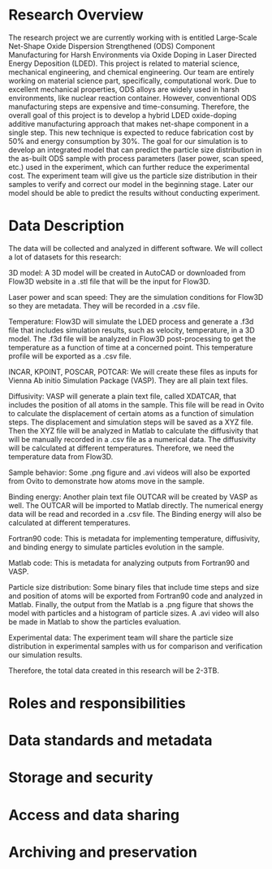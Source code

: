 # Research Overview

The research project we are currently working with is entitled Large-Scale Net-Shape Oxide Dispersion Strengthened (ODS) Component Manufacturing for Harsh Environments via Oxide Doping in Laser Directed Energy Deposition (LDED). This project is related to material science, mechanical engineering, and chemical engineering. Our team are entirely working on material science part, specifically, computational work. Due to excellent mechanical properties, ODS alloys are widely used in harsh environments, like nuclear reaction container. However, conventional ODS manufacturing steps are expensive and time-consuming. Therefore, the overall goal of this project is to develop a hybrid LDED oxide-doping additive manufacturing approach that makes net-shape component in a single step. This new technique is expected to reduce fabrication cost by 50% and energy consumption by 30%. The goal for our simulation is to develop an integrated model that can predict the particle size distribution in the as-built ODS sample with process parameters (laser power, scan speed, etc.) used in the experiment, which can further reduce the experimental cost. The experiment team will give us the particle size distribution in their samples to verify and correct our model in the beginning stage. Later our model should be able to predict the results without conducting experiment.

# Data Description

The data will be collected and analyzed in different software. We will collect a lot of datasets for this research:

3D model: A 3D model will be created in AutoCAD or downloaded from Flow3D website in a .stl file that will be the input for Flow3D.

Laser power and scan speed: They are the simulation conditions for Flow3D so they are metadata. They will be recorded in a .csv file.

Temperature: Flow3D will simulate the LDED process and generate a .f3d file that includes simulation results, such as velocity, temperature, in a 3D model. The .f3d file will be analyzed in Flow3D post-processing to get the temperature as a function of time at a concerned point. This temperature profile will be exported as a .csv file.

INCAR, KPOINT, POSCAR, POTCAR: We will create these files as inputs for Vienna Ab initio Simulation Package (VASP). They are all plain text files.

Diffusivity: VASP will generate a plain text file, called XDATCAR, that includes the position of all atoms in the sample. This file will be read in Ovito to calculate the displacement of certain atoms as a function of simulation steps. The displacement and simulation steps will be saved as a XYZ file. Then the XYZ file will be analyzed in Matlab to calculate the diffusivity that will be manually recorded in a .csv file as a numerical data. The diffusivity will be calculated at different temperatures. Therefore, we need the temperature data from Flow3D. 

Sample behavior: Some .png figure and .avi videos will also be exported from Ovito to demonstrate how atoms move in the sample.

Binding energy: Another plain text file OUTCAR will be created by VASP as well. The OUTCAR will be imported to Matlab directly. The numerical energy data will be read and recorded in a .csv file. The Binding energy will also be calculated at different temperatures. 

Fortran90 code: This is metadata for implementing temperature, diffusivity, and binding energy to simulate particles evolution in the sample.

Matlab code: This is metadata for analyzing outputs from Fortran90 and VASP.

Particle size distribution: Some binary files that include time steps and size and position of atoms will be exported from Fortran90 code and analyzed in Matlab. Finally, the output from the Matlab is a .png figure that shows the model with particles and a histogram of particle sizes. A .avi video will also be made in Matlab to show the particles evaluation. 

Experimental data: The experiment team will share the particle size distribution in experimental samples with us for comparison and verification our simulation results.

Therefore, the total data created in this research will be 2-3TB.

# Roles and responsibilities
# Data standards and metadata
# Storage and security
# Access and data sharing
# Archiving and preservation
